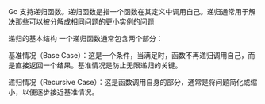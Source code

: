 Go 支持递归函数。递归函数是指一个函数在其定义中调用自己。递归通常用于解决那些可以被分解成相同问题的更小实例的问题

递归的基本结构
一个递归函数通常包含两个部分：

基准情况（Base Case）：这是一个条件，当满足时，函数不再递归调用自己，而是直接返回一个结果。基准情况是防止无限递归的关键。

递归情况（Recursive Case）：这是函数调用自身的部分，通常是将问题简化或缩小，以便逐步接近基准情况。